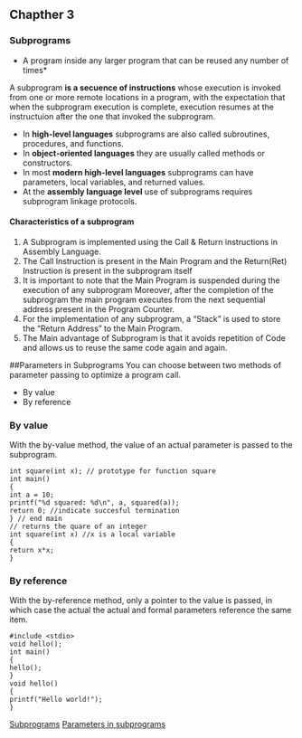 
## Chapther 3
### Subprograms

* A program inside any larger program that can be reused any number of times*

A subprogram **is a secuence of instructions** whose execution is invoked from one or more remote locations
in a program, with the expectation that when the subprogram execution is complete, execution resumes
at the instructuion after the one that invoked the subprogram.

* In **high-level languages** subprograms are also called subroutines, procedures, and functions.
* In **object-oriented languages** they are usually called methods or constructors.
* In most **modern high-level languages** subprograms can have parameters, local variables, and returned values.
* At the **assembly language level** use of subprograms requires subprogram linkage protocols.

#### Characteristics of a subprogram
1. A Subprogram is implemented using the Call & Return instructions in Assembly Language.
2. The Call Instruction is present in the Main Program and the Return(Ret)
   Instruction is present in the subprogram itself
3. It is important to note that the Main Program is suspended during the execution of any subprogram
Moreover, after the completion of the subprogram the main program executes from the next sequential
address present in the Program Counter.
4. For the implementation of any subprogram, a “Stack” is used to store the “Return Address”
to the Main Program.
5. The Main advantage of Subprogram is that it avoids repetition of Code and allows us to reuse
the same code again and again.
                                                                                                                                                                                                                                                                                                                                                                                                                                                                                                                                                                                                                                                        
##Parameters in Subprograms
You can choose between two methods of parameter passing to optimize a program call. 
* By value 
* By reference

### **By value**
With the by-value method, the value of an actual parameter is passed to the subprogram.

    int square(int x); // prototype for function square
    int main()
    {
	int a = 10;
	printf("%d squared: %d\n", a, squared(a));
	return 0; //indicate succesful termination
    } // end main
    // returns the quare of an integer
    int square(int x) //x is a local variable
    {
	return x*x;
    }

### **By reference**
With the by-reference method, only a pointer to the value is passed, in which case the actual the actual and formal parameters reference the same item.

    #include <stdio> 
    void hello();
    int main()
    {
	hello();
    }
    void hello()
    {
	printf("Hello world!");
    }

[Subprograms](https://www.d.umn.edu/~gshute/asm/subprograms.xhtml)
[Parameters in subprograms](https://docs.oracle.com/cd/A58617_01/server.804/a58236/07_subs.htm)
